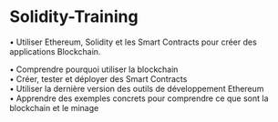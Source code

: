 # Solidity-Training

• Utiliser Ethereum, Solidity et les Smart Contracts pour créer des applications Blockchain.<br/>

• Comprendre pourquoi utiliser la blockchain<br/>
• Créer, tester et déployer des Smart Contracts<br/>
• Utiliser la dernière version des outils de développement Ethereum<br/>
• Apprendre des exemples concrets pour comprendre ce que sont la blockchain et le minage<br/>
